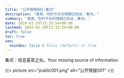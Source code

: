 ```yaml
---
title: "公开情报001:集讯"
description: "滴滴，你的今日份情报已到达：集讯。"
summary: "滴滴，你的今日份情报已到达：集讯。"
date: 2024-01-29T13:33:54+08:00
lastmod: 2024-01-29T13:33:54+08:00
draft: false
toc: true
seo:
  noindex: false # false (default) or true
---
```


集讯：信息荟萃之处。Your missing source of information.

{{< picture src="public001.png" alt="公开情报001" >}}

